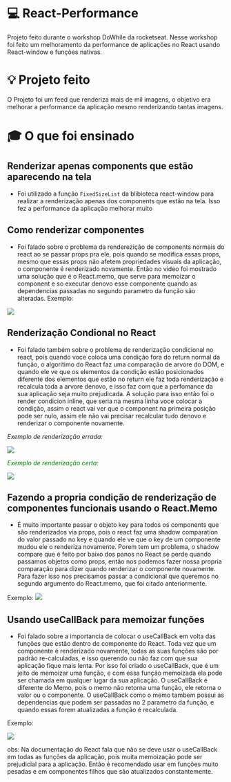 #  :computer: React-Performance
Projeto feito durante o workshop DoWhile da rocketseat. Nesse workshop foi feito um melhoramento da performance de aplicações no React usando React-window e funções nativas. 

# :bulb: Projeto feito

O Projeto foi um feed que renderiza mais de mil imagens, o objetivo era melhorar a performance da aplicação mesmo renderizando tantas
imagens.

# :mortar_board: O que foi ensinado
  
  ## Renderizar apenas components que estão aparecendo na tela
  
  - Foi utilizado a função `FixedSizeList` da blibioteca react-window para realizar a renderização apenas dos components que estão na tela. 
  Isso fez a performance da aplicação melhorar muito
  
  ## Como renderizar componentes
  
  - Foi falado sobre o problema da renderezição de components normais do react ao se passar props pra ele, pois quando se modifica essas props, mesmo que essas
  props não afetem propriedades visuais da aplicação, o componente é renderizado novamente. Então no video foi mostrado uma solução que é
  o React.memo, que serve para memoizar o component e so executar denovo esse componente quando as dependencias passadas no segundo parametro da função
  são alteradas. Exemplo:
  
   <img src="./github/exemplo1.png" />
  
  ## Renderização Condional no React
  
  - Foi falado também sobre o problema de renderização condicional no react, pois quando voce coloca uma condição fora do return normal da função, o algoritimo do React faz uma comparação de arvore do DOM, e quando ele ve que os elementos da condição estão posicionados diferente dos elementos que estão no return ele faz toda renderização e recalcula toda a arvore denovo, e isso faz com
  que a perfomance da sua aplicação seja muito prejudicada. A solução para isso então foi o render condicion inline, que seria na mesma linha voce colocar
  a condição, assim o react vai ver que o component na primeira posição pode ser nulo, assim ele não vai precisar recalcular tudo denovo e renderizar o componente
  novamente.
  
  <span color="red"> *Exemplo de renderização errada:* </span>
  
   <img src="./github/renderErrado.png" />
  
  
  <span style="color:green"> *Exemplo de renderização certa:* </span>
  
   <img src="./github/renderCerta.png" />

## Fazendo a propria condição de renderização de componentes funcionais usando o React.Memo

 - É muito importante passar o objeto key para todos os components que são renderizados via props, pois o react faz uma shadow comparation do valor passado no key
 e quando ele ve que o key de um componente mudou ele o renderiza novamente. Porem tem um problema, o shadow compare que é feito por baixo dos panos no React
 se perde quando passamos objetos como props, então nos podemos fazer nossa propria comparação para dizer quando renderizar o componente novamente. Para fazer isso
 nos precisamos passar a condicional que queremos no segundo argumento do React.memo, que foi citado anteriormente. 
 
 
 Exemplo: <img src="./github/Exemplorender.png" />
 
 ## Usando useCallBack para memoizar funções
 
 - Foi falado sobre a importancia de colocar o useCallBack em volta das funções que estão dentro de componente do React. Toda vez que um componente é renderizado
 novamente, todas as suas funções são por padrão re-calculadas, e isso querendo ou não faz com que sua aplicação fique mais lenta. Por isso foi criado o useCallBack, que é um jeito de memoizar uma função, e com essa função memoizada ela pode ser chamada em qualquer lugar da sua aplicação. O useCallBack é diferente
 do Memo, pois o memo não retorna uma função, ele retorna o valor ou o componente. O useCallBack como o memo tambem possui as dependencias que podem ser passadas
 no 2 parametro da função, e quando essas forem atualizadas a função é recalculada.
 
 Exemplo: 
 
 <img src="./github/ExempleCallBack.png" />
 
 obs: Na documentação do React fala que não se deve usar o useCallBack em todas as funções da aplicação, pois muita memoização pode ser prejudicial para a aplicação. Então é recomendado usar em funções muito pesadas e em componentes filhos que são atualizados constantemente.  
